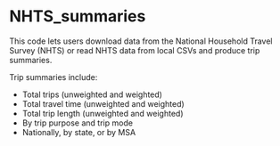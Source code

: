 # NHTS_summaries

This code lets users download data from the National Household Travel Survey (NHTS) 
or read NHTS data from local CSVs and produce trip summaries.

Trip summaries include:
- Total trips (unweighted and weighted)
- Total travel time (unweighted and weighted)
- Total trip length (unweighted and weighted)
- By trip purpose and trip mode
- Nationally, by state, or by MSA
